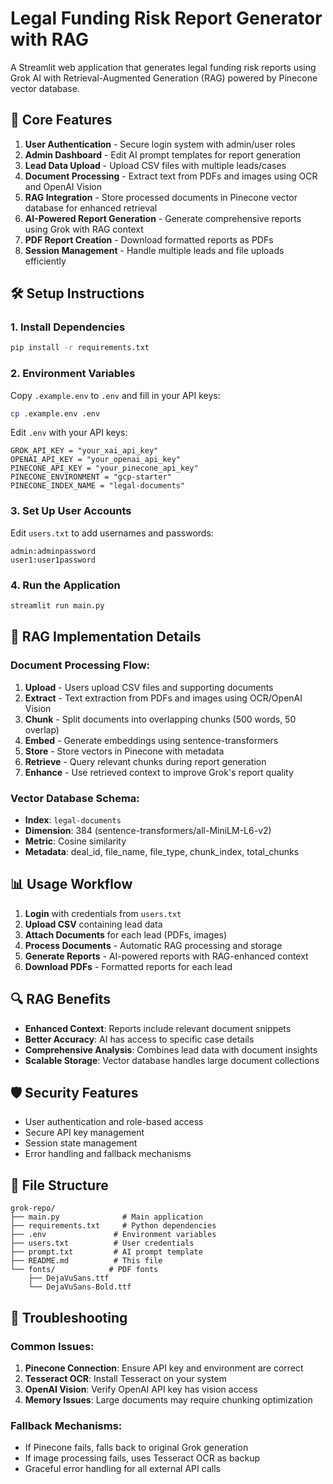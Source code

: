 # Legal Funding Risk Report Generator with RAG

A Streamlit web application that generates legal funding risk reports using Grok AI with Retrieval-Augmented Generation (RAG) powered by Pinecone vector database.

## 🚀 Core Features

1. **User Authentication** - Secure login system with admin/user roles
2. **Admin Dashboard** - Edit AI prompt templates for report generation
3. **Lead Data Upload** - Upload CSV files with multiple leads/cases
4. **Document Processing** - Extract text from PDFs and images using OCR and OpenAI Vision
5. **RAG Integration** - Store processed documents in Pinecone vector database for enhanced retrieval
6. **AI-Powered Report Generation** - Generate comprehensive reports using Grok with RAG context
7. **PDF Report Creation** - Download formatted reports as PDFs
8. **Session Management** - Handle multiple leads and file uploads efficiently

## 🛠️ Setup Instructions

### 1. Install Dependencies
```bash
pip install -r requirements.txt
```

### 2. Environment Variables
Copy `.example.env` to `.env` and fill in your API keys:
```bash
cp .example.env .env
```

Edit `.env` with your API keys:
```
GROK_API_KEY = "your_xai_api_key"
OPENAI_API_KEY = "your_openai_api_key"
PINECONE_API_KEY = "your_pinecone_api_key"
PINECONE_ENVIRONMENT = "gcp-starter"
PINECONE_INDEX_NAME = "legal-documents"
```

### 3. Set Up User Accounts
Edit `users.txt` to add usernames and passwords:
```
admin:adminpassword
user1:user1password
```

### 4. Run the Application
```bash
streamlit run main.py
```

## 🔧 RAG Implementation Details

### Document Processing Flow:
1. **Upload** - Users upload CSV files and supporting documents
2. **Extract** - Text extraction from PDFs and images using OCR/OpenAI Vision
3. **Chunk** - Split documents into overlapping chunks (500 words, 50 overlap)
4. **Embed** - Generate embeddings using sentence-transformers
5. **Store** - Store vectors in Pinecone with metadata
6. **Retrieve** - Query relevant chunks during report generation
7. **Enhance** - Use retrieved context to improve Grok's report quality

### Vector Database Schema:
- **Index**: `legal-documents`
- **Dimension**: 384 (sentence-transformers/all-MiniLM-L6-v2)
- **Metric**: Cosine similarity
- **Metadata**: deal_id, file_name, file_type, chunk_index, total_chunks

## 📊 Usage Workflow

1. **Login** with credentials from `users.txt`
2. **Upload CSV** containing lead data
3. **Attach Documents** for each lead (PDFs, images)
4. **Process Documents** - Automatic RAG processing and storage
5. **Generate Reports** - AI-powered reports with RAG-enhanced context
6. **Download PDFs** - Formatted reports for each lead

## 🔍 RAG Benefits

- **Enhanced Context**: Reports include relevant document snippets
- **Better Accuracy**: AI has access to specific case details
- **Comprehensive Analysis**: Combines lead data with document insights
- **Scalable Storage**: Vector database handles large document collections

## 🛡️ Security Features

- User authentication and role-based access
- Secure API key management
- Session state management
- Error handling and fallback mechanisms

## 📝 File Structure

```
grok-repo/
├── main.py              # Main application
├── requirements.txt     # Python dependencies
├── .env               # Environment variables
├── users.txt          # User credentials
├── prompt.txt         # AI prompt template
├── README.md          # This file
└── fonts/            # PDF fonts
    ├── DejaVuSans.ttf
    └── DejaVuSans-Bold.ttf
```

## 🚨 Troubleshooting

### Common Issues:
1. **Pinecone Connection**: Ensure API key and environment are correct
2. **Tesseract OCR**: Install Tesseract on your system
3. **OpenAI Vision**: Verify OpenAI API key has vision access
4. **Memory Issues**: Large documents may require chunking optimization

### Fallback Mechanisms:
- If Pinecone fails, falls back to original Grok generation
- If image processing fails, uses Tesseract OCR as backup
- Graceful error handling for all external API calls